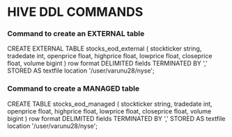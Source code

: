 # HIVE DDL COMMANDS

### Command to create an EXTERNAL table
CREATE EXTERNAL TABLE stocks_eod_external
(
  stockticker string,
  tradedate int,
  openprice float,
  highprice float,
  lowprice float,
  closeprice float,
  volume bigint
)
row format DELIMITED fields TERMINATED BY ','
STORED AS textfile
location '/user/varunu28/nyse';

### Command to create a MANAGED table
CREATE TABLE stocks_eod_managed
(
  stockticker string,
  tradedate int,
  openprice float,
  highprice float,
  lowprice float,
  closeprice float,
  volume bigint
)
row format DELIMITED fields TERMINATED BY ','
STORED AS textfile
location '/user/varunu28/nyse';